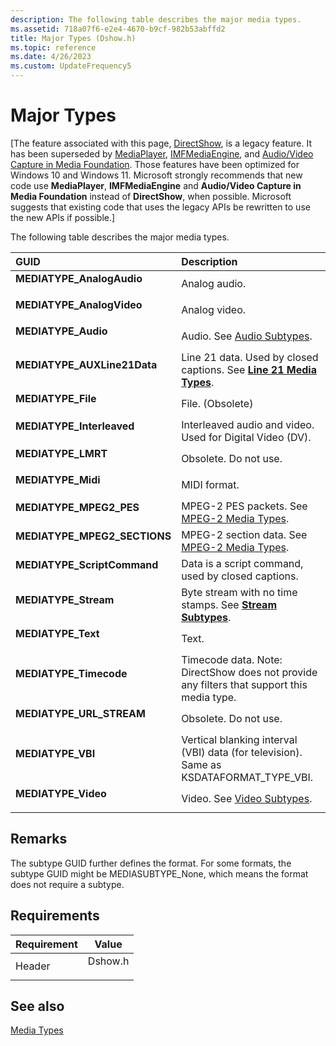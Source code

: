 ```yaml
---
description: The following table describes the major media types.
ms.assetid: 718a07f6-e2e4-4670-b9cf-982b53abffd2
title: Major Types (Dshow.h)
ms.topic: reference
ms.date: 4/26/2023
ms.custom: UpdateFrequency5
---
```


# Major Types

\[The feature associated with this page, [DirectShow](/windows/win32/directshow/directshow), is a legacy feature. It has been superseded by [MediaPlayer](/uwp/api/Windows.Media.Playback.MediaPlayer), [IMFMediaEngine](/windows/win32/api/mfmediaengine/nn-mfmediaengine-imfmediaengine), and [Audio/Video Capture in Media Foundation](windows/win32/medfound/audio-video-capture-in-media-foundation). Those features have been optimized for Windows 10 and Windows 11. Microsoft strongly recommends that new code use **MediaPlayer**, **IMFMediaEngine** and **Audio/Video Capture in Media Foundation** instead of **DirectShow**, when possible. Microsoft suggests that existing code that uses the legacy APIs be rewritten to use the new APIs if possible.\]

The following table describes the major media types.



| GUID                                                                                                                                                                                                                                  | Description                                                                                               |
|:--------------------------------------------------------------------------------------------------------------------------------------------------------------------------------------------------------------------------------------|:----------------------------------------------------------------------------------------------------------|
| <span id="MEDIATYPE_AnalogAudio"></span><span id="mediatype_analogaudio"></span><span id="MEDIATYPE_ANALOGAUDIO"></span><dl> <dt>**MEDIATYPE\_AnalogAudio**</dt> </dl>         | Analog audio.<br/>                                                                                  |
| <span id="MEDIATYPE_AnalogVideo"></span><span id="mediatype_analogvideo"></span><span id="MEDIATYPE_ANALOGVIDEO"></span><dl> <dt>**MEDIATYPE\_AnalogVideo**</dt> </dl>         | Analog video.<br/>                                                                                  |
| <span id="MEDIATYPE_Audio"></span><span id="mediatype_audio"></span><span id="MEDIATYPE_AUDIO"></span><dl> <dt>**MEDIATYPE\_Audio**</dt> </dl>                                 | Audio. See [Audio Subtypes](audio-subtypes.md).<br/>                                               |
| <span id="MEDIATYPE_AUXLine21Data"></span><span id="mediatype_auxline21data"></span><span id="MEDIATYPE_AUXLINE21DATA"></span><dl> <dt>**MEDIATYPE\_AUXLine21Data**</dt> </dl> | Line 21 data. Used by closed captions. See [**Line 21 Media Types**](line-21-media-types.md).<br/> |
| <span id="MEDIATYPE_File"></span><span id="mediatype_file"></span><span id="MEDIATYPE_FILE"></span><dl> <dt>**MEDIATYPE\_File**</dt> </dl>                                     | File. (Obsolete)<br/>                                                                               |
| <span id="MEDIATYPE_Interleaved"></span><span id="mediatype_interleaved"></span><span id="MEDIATYPE_INTERLEAVED"></span><dl> <dt>**MEDIATYPE\_Interleaved**</dt> </dl>         | Interleaved audio and video. Used for Digital Video (DV).<br/>                                      |
| <span id="MEDIATYPE_LMRT"></span><span id="mediatype_lmrt"></span><dl> <dt>**MEDIATYPE\_LMRT**</dt> </dl>                                                                      | Obsolete. Do not use.<br/>                                                                          |
| <span id="MEDIATYPE_Midi"></span><span id="mediatype_midi"></span><span id="MEDIATYPE_MIDI"></span><dl> <dt>**MEDIATYPE\_Midi**</dt> </dl>                                     | MIDI format.<br/>                                                                                   |
| <span id="MEDIATYPE_MPEG2_PES"></span><span id="mediatype_mpeg2_pes"></span><dl> <dt>**MEDIATYPE\_MPEG2\_PES**</dt> </dl>                                                      | MPEG-2 PES packets. See [MPEG-2 Media Types](mpeg-2-media-types.md).<br/>                          |
| <span id="MEDIATYPE_MPEG2_SECTIONS"></span><span id="mediatype_mpeg2_sections"></span><dl> <dt>**MEDIATYPE\_MPEG2\_SECTIONS**</dt> </dl>                                       | MPEG-2 section data. See [MPEG-2 Media Types](mpeg-2-media-types.md).<br/>                         |
| <span id="MEDIATYPE_ScriptCommand"></span><span id="mediatype_scriptcommand"></span><span id="MEDIATYPE_SCRIPTCOMMAND"></span><dl> <dt>**MEDIATYPE\_ScriptCommand**</dt> </dl> | Data is a script command, used by closed captions.<br/>                                             |
| <span id="MEDIATYPE_Stream"></span><span id="mediatype_stream"></span><span id="MEDIATYPE_STREAM"></span><dl> <dt>**MEDIATYPE\_Stream**</dt> </dl>                             | Byte stream with no time stamps. See [**Stream Subtypes**](stream-subtypes.md).<br/>               |
| <span id="MEDIATYPE_Text"></span><span id="mediatype_text"></span><span id="MEDIATYPE_TEXT"></span><dl> <dt>**MEDIATYPE\_Text**</dt> </dl>                                     | Text.<br/>                                                                                          |
| <span id="MEDIATYPE_Timecode"></span><span id="mediatype_timecode"></span><span id="MEDIATYPE_TIMECODE"></span><dl> <dt>**MEDIATYPE\_Timecode**</dt> </dl>                     | Timecode data. Note: DirectShow does not provide any filters that support this media type.<br/>     |
| <span id="MEDIATYPE_URL_STREAM"></span><span id="mediatype_url_stream"></span><dl> <dt>**MEDIATYPE\_URL\_STREAM**</dt> </dl>                                                   | Obsolete. Do not use.<br/>                                                                          |
| <span id="MEDIATYPE_VBI"></span><span id="mediatype_vbi"></span><dl> <dt>**MEDIATYPE\_VBI**</dt> </dl>                                                                         | Vertical blanking interval (VBI) data (for television). Same as KSDATAFORMAT\_TYPE\_VBI.<br/>       |
| <span id="MEDIATYPE_Video"></span><span id="mediatype_video"></span><span id="MEDIATYPE_VIDEO"></span><dl> <dt>**MEDIATYPE\_Video**</dt> </dl>                                 | Video. See [Video Subtypes](video-subtypes.md).<br/>                                               |



## Remarks

The subtype GUID further defines the format. For some formats, the subtype GUID might be MEDIASUBTYPE\_None, which means the format does not require a subtype.

## Requirements



| Requirement | Value |
|-------------------|------------------------------------------------------------------------------------|
| Header<br/> | <dl> <dt>Dshow.h</dt> </dl> |



## See also

<dl> <dt>

[Media Types](media-types.md)
</dt> </dl>

 

 




